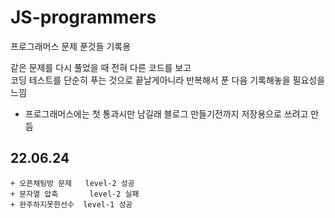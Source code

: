 # JS-programmers
프로그래머스 문제 푼것들 기록용
    
 같은 문제를 다시 풀었을 때 전혀 다른 코드를 보고   
 코딩 테스트를 단순히 푸는 것으로 끝날게아니라 반복해서 푼 다음 기록해놓을 필요성을느낌
 
 + 프로그래머스에는 첫 통과시만 남길래 블로그 만들기전까지 저장용으로 쓰려고 만듬


## 22.06.24
    + 오픈채팅방 문제   level-2 성공
    + 문자열 압축       level-2 실패
    + 완주하지못한선수  level-1 성공 
    
